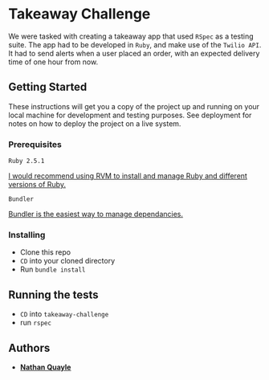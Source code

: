 # Takeaway Challenge
We were tasked with creating a takeaway app that used `RSpec` as a testing suite. The app had to be developed in `Ruby`, and make use of the `Twilio API`. It had to send alerts when a user placed an order, with an expected delivery time of one hour from now.
## Getting Started
These instructions will get you a copy of the project up and running on your local machine for development and testing purposes. See deployment for notes on how to deploy the project on a live system.
### Prerequisites
`Ruby 2.5.1`

[I would recommend using RVM to install and manage Ruby and different versions of Ruby.](https://rvm.io/)

`Bundler`

[Bundler is the easiest way to manage dependancies.](https://bundler.io/)
### Installing
- Clone this repo
- `CD` into your cloned directory
- Run `bundle install`

## Running the tests
- `CD` into `takeaway-challenge`
- run `rspec`
## Authors
- [**Nathan Quayle**](https://github.com/NathanQuayle)